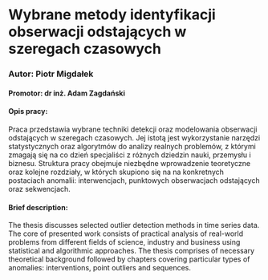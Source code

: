 # Wybrane metody identyfikacji obserwacji odstających w szeregach czasowych
### Autor: Piotr Migdałek
#### Promotor: dr inż. Adam Zagdański

#### Opis pracy:
Praca przedstawia wybrane techniki detekcji oraz modelowania obserwacji odstających w szeregach czasowych. Jej istotą jest wykorzystanie narzędzi statystycznych oraz algorytmów do analizy realnych problemów, z którymi zmagają się na co dzień specjaliści z różnych dziedzin nauki, przemysłu i biznesu. Struktura pracy obejmuje niezbędne wprowadzenie teoretyczne oraz kolejne rozdziały, w których skupiono się na na konkretnych postaciach anomalii: interwencjach, punktowych obserwacjach odstających oraz sekwencjach.

#### Brief description:
The thesis discusses selected outlier detection methods in time series data. The core of presented work consists of practical analysis of real-world problems from different fields of science, industry and business using statistical and algorithmic approaches. The thesis comprises of necessary theoretical background followed by chapters covering particular types of anomalies: interventions, point outliers and sequences.

